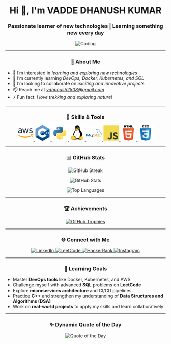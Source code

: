 <h1 align="center">Hi 👋, I'm VADDE DHANUSH KUMAR</h1>
<h3 align="center">Passionate learner of new technologies | Learning something new every day</h3>

<div align="center">
  <img alt="Coding" width="500" src="https://miro.medium.com/v2/resize:fit:640/format:webp/1*xNQKHj5vR7w9AcY_bDKYYw.gif" />
</div>

---

<h3 align="center">🌟 About Me</h3>

- 👀 I’m interested in *learning and exploring new technologies*  
- 🌱 I’m currently learning *DevOps, Docker, Kubernetes, and SQL*  
- 👯 I’m looking to collaborate on *exciting and innovative projects*  
- 📫 Reach me at *vdhanush2508@gmail.com*  
- ⚡ Fun fact: *I love trekking and exploring nature!*

---

<h3 align="center">🚀 Skills & Tools</h3>
<p align="center">
  <a href="https://aws.amazon.com/" target="_blank" rel="noreferrer">
    <img src="https://raw.githubusercontent.com/devicons/devicon/master/icons/amazonwebservices/amazonwebservices-original-wordmark.svg" alt="aws" width="50" height="50" />
  </a>
  <a href="https://www.w3schools.com/cpp/" target="_blank" rel="noreferrer">
    <img src="https://raw.githubusercontent.com/devicons/devicon/master/icons/cplusplus/cplusplus-original.svg" alt="cplusplus" width="50" height="50" />
  </a>
  <a href="https://www.python.org/" target="_blank" rel="noreferrer">
    <img src="https://raw.githubusercontent.com/devicons/devicon/master/icons/python/python-original.svg" alt="python" width="50" height="50" />
  </a>
  <a href="https://www.linux.org/" target="_blank" rel="noreferrer">
    <img src="https://raw.githubusercontent.com/devicons/devicon/master/icons/linux/linux-original.svg" alt="linux" width="50" height="50" />
  </a>
  <a href="https://www.mysql.com/" target="_blank" rel="noreferrer">
    <img src="https://raw.githubusercontent.com/devicons/devicon/master/icons/mysql/mysql-original-wordmark.svg" alt="mysql" width="50" height="50" />
  </a>
  <a href="https://developer.mozilla.org/en-US/docs/Web/JavaScript" target="_blank" rel="noreferrer">
    <img src="https://raw.githubusercontent.com/devicons/devicon/master/icons/javascript/javascript-original.svg" alt="javascript" width="50" height="50" />
  </a>
  <a href="https://www.w3.org/html/" target="_blank" rel="noreferrer">
    <img src="https://raw.githubusercontent.com/devicons/devicon/master/icons/html5/html5-original-wordmark.svg" alt="html5" width="50" height="50" />
  </a>
  <a href="https://www.w3schools.com/css/" target="_blank" rel="noreferrer">
    <img src="https://raw.githubusercontent.com/devicons/devicon/master/icons/css3/css3-original-wordmark.svg" alt="css3" width="50" height="50" />
  </a>
</p>

---

<h3 align="center">📊 GitHub Stats</h3>
<p align="center">
  <img src="https://github-readme-streak-stats.herokuapp.com?user=prajwalmehrotra12212095&theme=radical" alt="GitHub Streak" />
</p>
<p align="center">
  <img src="https://github-readme-stats.vercel.app/api?username=prajwalmehrotra12212095&show_icons=true&theme=radical" alt="GitHub Stats" />
</p>
<p align="center">
  <img src="https://github-readme-stats.vercel.app/api/top-langs?username=prajwalmehrotra12212095&layout=compact&theme=radical" alt="Top Languages" />
</p>

---

<h3 align="center">🏆 Achievements</h3>
<p align="center">
  <a href="https://github-profile-trophy.vercel.app/?username=prajwalmehrotra12212095&theme=onedark">
    <img src="https://github-profile-trophy.vercel.app/?username=prajwalmehrotra12212095&theme=onedark" alt="GitHub Trophies" />
  </a>
</p>

---

<h3 align="center">🌐 Connect with Me</h3>
<p align="center">
  <a href="https://www.linkedin.com/in/prajwal-m-486827130/" target="_blank">
    <img src="https://img.shields.io/badge/-LinkedIn-blue?style=for-the-badge&logo=linkedin" alt="LinkedIn" />
  </a>
  <a href="https://leetcode.com/u/prajwalmehrotra234/" target="_blank">
    <img src="https://img.shields.io/badge/-LeetCode-orange?style=for-the-badge&logo=leetcode" alt="LeetCode" />
  </a>
  <a href="https://www.hackerrank.com/@prajwalmehrotra1" target="_blank">
    <img src="https://img.shields.io/badge/-HackerRank-green?style=for-the-badge&logo=hackerrank" alt="HackerRank" />
  </a>
  <a href="https://instagram.com/mehrotraprajwal" target="_blank">
    <img src="https://img.shields.io/badge/-Instagram-purple?style=for-the-badge&logo=instagram" alt="Instagram" />
  </a>
</p>

---

<h3 align="center">📅 Learning Goals</h3>
<ul>
  <li>Master <strong>DevOps tools</strong> like Docker, Kubernetes, and AWS</li>
  <li>Challenge myself with advanced <strong>SQL</strong> problems on <strong>LeetCode</strong></li>
  <li>Explore <strong>microservices architecture</strong> and CI/CD pipelines</li>
  <li>Practice <strong>C++</strong> and strengthen my understanding of <strong>Data Structures and Algorithms (DSA)</strong></li>
  <li>Work on <strong>real-world projects</strong> to apply my skills and learn collaboratively</li>
</ul>

---

<h3 align="center">✨ Dynamic Quote of the Day</h3>
<p align="center">
  <img src="https://quotes-github-readme.vercel.app/api?type=horizontal&theme=radical" alt="Quote of the Day" />
</p>
